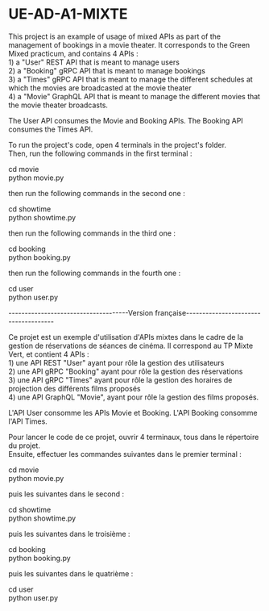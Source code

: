 # UE-AD-A1-MIXTE

This project is an example of usage of mixed APIs as part of the management of bookings in a movie theater. It corresponds to the Green Mixed practicum, and contains 4 APIs : <br>1) a  "User" REST API that is meant to manage users
<br>2) a "Booking" gRPC API that is meant to manage bookings
<br>3) a "Times" gRPC API that is meant to manage the different schedules at which the movies are broadcasted at the movie theater
<br>4) a "Movie" GraphQL API that is meant to manage the different movies that the movie theater broadcasts.

The User API consumes the Movie and Booking APIs. The Booking API consumes the Times API.

To run the project's code, open 4 terminals in the project's folder.
<br>Then, run the following commands in the first terminal :

cd movie<br>
python movie.py

then run the following commands in the second one :

cd showtime<br>
python showtime.py

then run the following commands in the third one :

cd booking<br>
python booking.py

then run the following commands in the fourth one :

cd user<br>
python user.py

-------------------------------------Version française-------------------------------------

Ce projet est un exemple d'utilisation d'APIs mixtes dans le cadre de la gestion de réservations de séances de cinéma. Il correspond au TP Mixte Vert, et contient 4 APIs : <br>1) une API REST "User" ayant pour rôle la gestion des utilisateurs
<br>2) une API gRPC "Booking" ayant pour rôle la gestion des réservations
<br>3) une API gRPC "Times" ayant pour rôle la gestion des horaires de projection des différents films proposés
<br>4) une API GraphQL "Movie", ayant pour rôle la gestion des films proposés.

L'API User consomme les APIs Movie et Booking. L'API Booking consomme l'API Times.

Pour lancer le code de ce projet, ouvrir 4 terminaux, tous dans le répertoire du projet.<br>Ensuite, effectuer les commandes suivantes dans le premier terminal :

cd movie<br>
python movie.py

puis les suivantes dans le second :

cd showtime<br>
python showtime.py

puis les suivantes dans le troisième :

cd booking<br>
python booking.py

puis les suivantes dans le quatrième :

cd user<br>
python user.py

